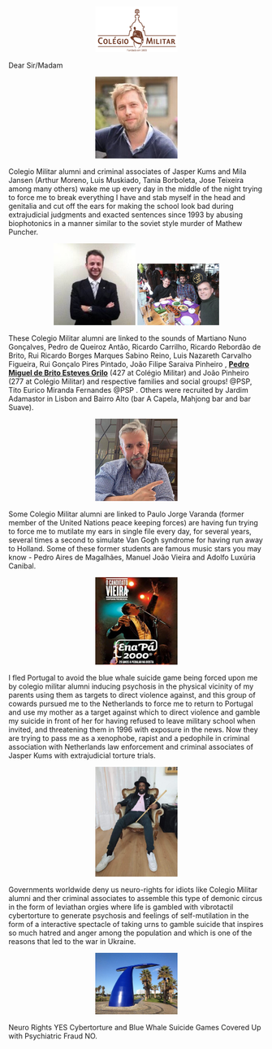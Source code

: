 <p align="center" width="100%">
    <img width="32%" src="https://github.com/strikles/atac-data/raw/main/assets/img/colegio.png">
</p>

Dear Sir/Madam

<p align="center" width="100%">
    <img width="32%" src="https://github.com/strikles/atac-data/raw/main/assets/img/collaborationists/NL/Jasper%20Kums.png">
</p>

Colegio Militar alumni and criminal associates of Jasper Kums and Mila Jansen (Arthur Moreno, Luis Muskiado, Tania Borboleta, Jose Teixeira among many others) wake me up every day in the middle of the night trying to force me to break everything I have and stab myself in the head and genitalia and cut off the ears for making the school look bad during extrajudicial judgments and exacted sentences since 1993 by abusing biophotonics in a manner similar to the soviet style murder of Mathew Puncher.

<p align="center" width="100%">
    <img width="32%" src="https://github.com/strikles/atac-data/raw/main/assets/img/collaborationists/PT/CM/Pedro%20Grilo.png">
    <img width="32%" src="https://github.com/strikles/atac-data/raw/main/assets/img/collaborationists/PT/CM/pinheiro.png">
</p>

These Colegio Militar alumni are linked to the sounds of Martiano Nuno Gonçalves, Pedro de Queiroz Antão, Ricardo Carrilho, Ricardo Rebordão de Brito, Rui Ricardo Borges Marques Sabino Reino, Luis Nazareth Carvalho Figueira, Rui Gonçalo Pires Pintado, João Filipe Saraiva Pinheiro , [**Pedro Miguel de Brito Esteves Grilo**](https://pt.linkedin.com/in/pedro-grilo-8760013b) (427 at Colégio Militar) and João Pinheiro (277 at Colégio Militar) and respective families and social groups! @PSP, Tito Eurico Miranda Fernandes @PSP . Others were recruited by Jardim Adamastor in Lisbon and Bairro Alto (bar A Capela, Mahjong bar and bar Suave).

<p align="center" width="100%">
    <img width="32%" src="https://github.com/strikles/atac-data/raw/main/assets/img/collaborationists/PT/CM/Paulo%20Varanda.png">
</p>

Some Colegio Militar alumni are linked to Paulo Jorge Varanda (former member of the United Nations peace keeping forces) are having fun trying to force me to mutilate my ears in single file every day, for several years, several times a second to simulate Van Gogh syndrome for having run away to Holland. Some of these former students are famous music stars you may know - Pedro Aires de Magalhães, Manuel João Vieira and Adolfo Luxúria Canibal.

<p align="center" width="100%">
    <img width="32%" src="https://github.com/strikles/atac-data/raw/main/assets/img/collaborationists/PT/CM/mjv.png">
</p>

I fled Portugal to avoid the blue whale suicide game being forced upon me by colegio militar alumni inducing psychosis in the physical vicinity of my parents using them as targets to direct violence against, and this group of cowards pursued me to the Netherlands to force me to return to Portugal and use my mother as a target against which to direct violence and gamble my suicide in front of her for having refused to leave military school when invited, and threatening them in 1996 with exposure in the news. Now they are trying to pass me as a xenophobe, rapist and a pedophile in criminal association with Netherlands law enforcement and criminal associates of Jasper Kums with extrajudicial torture trials.

<p align="center" width="100%">
    <img width="32%" src="https://github.com/strikles/atac-data/raw/main/assets/img/collaborationists/PT/CM/muskiado.png">
</p>

Governments worldwide deny us neuro-rights for idiots like Colegio Militar alumni and ther criminal associates to assemble this type of demonic circus in the form of leviathan orgies where life is gambled with vibrotactil cybertorture to generate psychosis and feelings of self-mutilation in the form of a interactive spectacle of taking urns to gamble suicide that inspires so much hatred and anger among the population and which is one of the reasons that led to the war in Ukraine.

<p align="center" width="100%">
    <img width="32%" src="https://github.com/strikles/atac-data/raw/main/assets/img/collaborationists/PT/CM/baleia.png">
</p>

Neuro Rights YES
Cybertorture and Blue Whale Suicide Games Covered Up with Psychiatric Fraud NO.